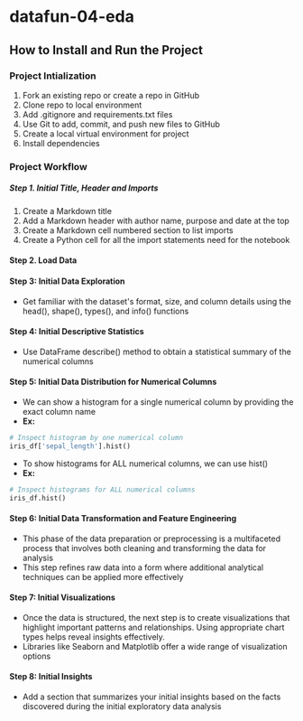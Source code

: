 # datafun-04-eda

## How to Install and Run the Project

### Project Intialization
1. Fork an existing repo or create a repo in GitHub
2. Clone repo to local environment
3. Add .gitignore and requirements.txt files
4. Use Git to add, commit, and push new files to GitHub
5. Create a local virtual environment for project
6. Install dependencies

### Project Workflow

##### Step 1. Initial Title, Header and Imports
1. Create a Markdown title
2. Add a Markdown header with author name, purpose and date at the top
3. Create a Markdown cell numbered section to list imports
4. Create a Python cell for all the import statements need for the notebook

#### Step 2. Load Data

#### Step 3: Initial Data Exploration
- Get familiar with the dataset's format, size, and column details using the head(), shape(), types(), and info() functions

#### Step 4: Initial Descriptive Statistics
- Use DataFrame describe() method to obtain a statistical summary of the numerical columns

#### Step 5: Initial Data Distribution for Numerical Columns
- We can show a histogram for a single numerical column by providing the exact column name
- **Ex:**
```python
# Inspect histogram by one numerical column
iris_df['sepal_length'].hist()
```
- To show histograms for ALL numerical columns, we can use hist()
- **Ex:**
```python
# Inspect histograms for ALL numerical columns
iris_df.hist()
```
#### Step 6: Initial Data Transformation and Feature Engineering
- This phase of the data preparation or preprocessing is a multifaceted process that involves both cleaning and transforming the data for analysis
- This step refines raw data into a form where additional analytical techniques can be applied more effectively 

#### Step 7: Initial Visualizations
- Once the data is structured, the next step is to create visualizations that highlight important patterns and relationships. Using appropriate chart types helps reveal insights effectively.
- Libraries like Seaborn and Matplotlib offer a wide range of visualization options

#### Step 8: Initial Insights
- Add a section that summarizes your initial insights based on the facts discovered during the initial exploratory data analysis
